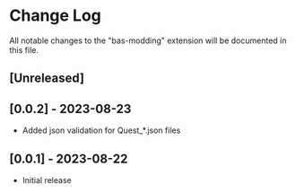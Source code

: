 # Change Log

All notable changes to the "bas-modding" extension will be documented in this file.

## [Unreleased]

## [0.0.2] - 2023-08-23

- Added json validation for Quest_*.json files

## [0.0.1] - 2023-08-22

- Initial release
